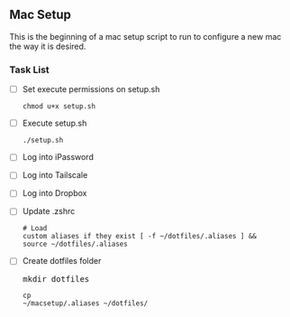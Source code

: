 ## Mac Setup

This is the beginning of a mac setup script to run to configure a new mac the way it is desired.

### Task List

- [ ] Set execute permissions on setup.sh
      <pre><code>chmod u+x setup.sh</code></pre>
- [ ] Execute setup.sh
      <pre><code>./setup.sh</code></pre>
- [ ] Log into iPassword
- [ ] Log into Tailscale
- [ ] Log into Dropbox
- [ ] Update .zshrc
      <pre><code># Load custom aliases if they exist
      [ -f ~/dotfiles/.aliases ] && source ~/dotfiles/.aliases</code></pre>
- [ ] Create dotfiles folder
      <pre><code></code>mkdir dotfiles</code></pre>
      <pre><code>cp ~/macsetup/.aliases ~/dotfiles/</code></pre>




